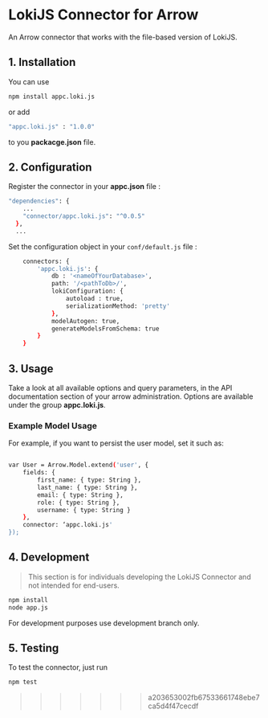 # LokiJS Connector for Arrow
An Arrow connector that works with the file-based version of LokiJS.

## 1. Installation
You can use 
```sh 
npm install appc.loki.js
```
or add 
```sh 
"appc.loki.js" : "1.0.0"
``` 
to you **packacge.json** file.

## 2. Configuration
Register the connector in your **appc.json** file : 
```sh
"dependencies": {
    ...
    "connector/appc.loki.js": "^0.0.5"
  },
  ...
```
Set the configuration object in your ``conf/default.js`` file :

```sh
    connectors: {
        'appc.loki.js': {
            db : '<nameOfYourDatabase>',
			path: '/<pathToDb>/',
			lokiConfiguration: {
				autoload : true,
				serializationMethod: 'pretty'
			},
			modelAutogen: true,
			generateModelsFromSchema: true
        }
    }
```
## 3. Usage
Take a look at all available options and query parameters, in the API documentation section of your arrow administration.
Options are available under the group **appc.loki.js**.

### Example Model Usage
For example, if you want to persist the user model, set it such as:

```sh

var User = Arrow.Model.extend('user', {
    fields: {
        first_name: { type: String },
        last_name: { type: String },
        email: { type: String },
        role: { type: String },
        username: { type: String }
    },
    connector: ‘appc.loki.js'
});
```

## 4. Development

> This section is for individuals developing the LokiJS Connector and not intended
  for end-users.

```sh
npm install
node app.js
```

For development purposes use development branch only.

## 5. Testing
To test the connector, just run
```sh
npm test
```
>>>>>>> a203653002fb67533661748ebe7ca5d4f47cecdf
